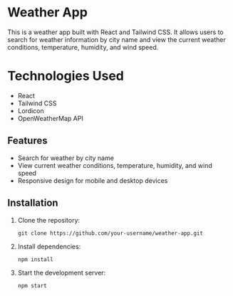 # Weather App

This is a weather app built with React and Tailwind CSS. It allows users to search for weather information by city name and view the current weather conditions, temperature, humidity, and wind speed.

# Technologies Used

- React
- Tailwind CSS
- Lordicon
- OpenWeatherMap API

## Features

- Search for weather by city name
- View current weather conditions, temperature, humidity, and wind speed
- Responsive design for mobile and desktop devices

## Installation

1. Clone the repository:
   ```
   git clone https://github.com/your-username/weather-app.git
   ```

2. Install dependencies:
   ```
   npm install
3. Start the development server:
   ```
   npm start
   ```

